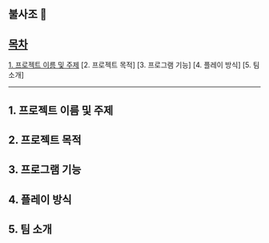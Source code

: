 ## 불사조 🧨 

[**목차**](목차)
---
[1. 프로젝트 이름 및 주제](1.-프로젝트-이름-및-주제)
[2. 프로젝트 목적]
[3. 프로그램 기능]
[4. 플레이 방식]
[5. 팀 소개]

---

**1. 프로젝트 이름 및 주제**
---
**2. 프로젝트 목적**
---
**3. 프로그램 기능**
---
**4. 플레이 방식**
---
**5. 팀 소개**
---
